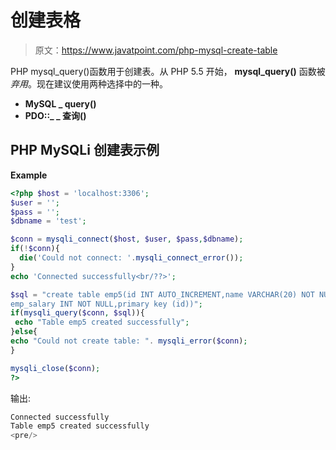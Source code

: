 # 创建表格

> 原文：<https://www.javatpoint.com/php-mysql-create-table>

PHP mysql_query()函数用于创建表。从 PHP 5.5 开始， **mysql_query()** 函数被*弃用*。现在建议使用两种选择中的一种。

*   **MySQL _ query()**
*   **PDO::_ _ 查询()**

## PHP MySQLi 创建表示例

**Example**

```php
<?php $host = 'localhost:3306';
$user = '';
$pass = '';
$dbname = 'test';

$conn = mysqli_connect($host, $user, $pass,$dbname);
if(!$conn){
  die('Could not connect: '.mysqli_connect_error());
}
echo 'Connected successfully<br/??>';

$sql = "create table emp5(id INT AUTO_INCREMENT,name VARCHAR(20) NOT NULL,
emp_salary INT NOT NULL,primary key (id))";
if(mysqli_query($conn, $sql)){
 echo "Table emp5 created successfully";
}else{
echo "Could not create table: ". mysqli_error($conn);
}

mysqli_close($conn);
?>

```

输出:

```php
Connected successfully
Table emp5 created successfully
<pre/>
```